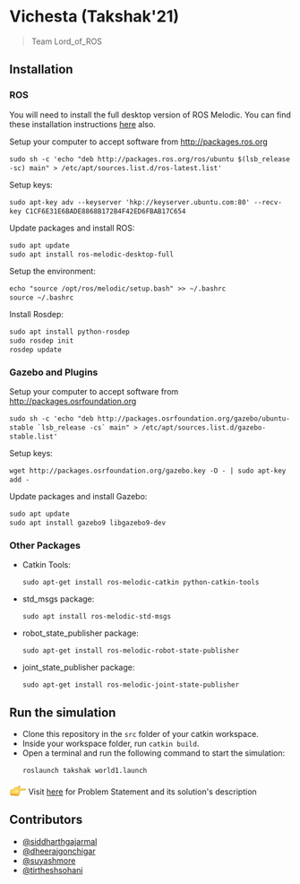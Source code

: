 # Vichesta (Takshak'21)
> Team Lord_of_ROS

## Installation

### ROS

You will need to install the full desktop version of ROS Melodic. You can find these installation instructions [here](http://wiki.ros.org/melodic/Installation/Ubuntu) also.

Setup your computer to accept software from http://packages.ros.org

```
sudo sh -c 'echo "deb http://packages.ros.org/ros/ubuntu $(lsb_release -sc) main" > /etc/apt/sources.list.d/ros-latest.list'
```

Setup keys:

```
sudo apt-key adv --keyserver 'hkp://keyserver.ubuntu.com:80' --recv-key C1CF6E31E6BADE8868B172B4F42ED6FBAB17C654
```

Update packages and install ROS:

```
sudo apt update
sudo apt install ros-melodic-desktop-full
```

Setup the environment:

```
echo "source /opt/ros/melodic/setup.bash" >> ~/.bashrc
source ~/.bashrc
```

Install Rosdep:

```
sudo apt install python-rosdep
sudo rosdep init
rosdep update
```

### Gazebo and Plugins

Setup your computer to accept software from http://packages.osrfoundation.org

```
sudo sh -c 'echo "deb http://packages.osrfoundation.org/gazebo/ubuntu-stable `lsb_release -cs` main" > /etc/apt/sources.list.d/gazebo-stable.list'
```

Setup keys:

```
wget http://packages.osrfoundation.org/gazebo.key -O - | sudo apt-key add -
```

Update packages and install Gazebo:

```
sudo apt update
sudo apt install gazebo9 libgazebo9-dev
```

### Other Packages

- Catkin Tools:
  ```
  sudo apt-get install ros-melodic-catkin python-catkin-tools
  ```
- std_msgs package:
  ```
  sudo apt install ros-melodic-std-msgs
  ```
- robot_state_publisher package:
  ```
  sudo apt-get install ros-melodic-robot-state-publisher
  ```
- joint_state_publisher package:
  ```
  sudo apt-get install ros-melodic-joint-state-publisher
  ```

## Run the simulation

- Clone this repository in the `src` folder of your catkin workspace.
- Inside your workspace folder, run `catkin build`.
- Open a terminal and run the following command to start the simulation:
  ```
  roslaunch takshak world1.launch
  ```
<div class="row">
<img src="images/pointer.gif" style="vertical-align:bottom" width="30">
Visit <a href="https://github.com/sid-5/ROS_VICHESTA/blob/master/docs/problem_statement.md">here</a> for Problem Statement and its solution's description
</div>



## Contributors

- [@siddharthgajarmal](https://github.com/sid-5)
- [@dheerajgonchigar](https://github.com/djdheeraj5701)
- [@suyashmore](https://github.com/suyash-more)
- [@tirtheshsohani](https://github.com/Tirthesh271)

